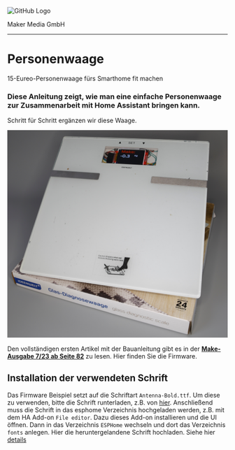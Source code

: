 ![GitHub Logo](http://www.heise.de/make/icons/make_logo.png)

Maker Media GmbH
*** 

# Personenwaage
15-Eureo-Personenwaage fürs Smarthome fit machen
### Diese Anleitung zeigt, wie man eine einfache Personenwaage zur Zusammenarbeit mit Home Assistant bringen kann.

Schritt für Schritt ergänzen wir diese Waage.

![Picture](https://github.com/MakeMagazinDE/Personenwaage/blob/main/Waage.jpg)

Den vollständigen ersten Artikel mit der Bauanleitung gibt es in der **[Make-Ausgabe 7/23 ab Seite 82](https://www.heise.de/select/make/2023/7/2326910011695301010)** zu lesen. 
Hier finden Sie die Firmware.

## Installation der verwendeten Schrift
Das Firmware Beispiel setzt auf die Schriftart `Antenna-Bold.ttf`. Um diese zu verwenden, bitte die Schrift runterladen, z.B. von [hier](https://ttfonts.net). Anschließend muss die Schrift in das esphome Verzeichnis hochgeladen werden, z.B. mit dem HA Add-on `File editor`. Dazu dieses Add-on installieren und die UI öffnen. Dann in das Verzeichnis `ESPHome` wechseln und dort das Verzeichnis `fonts` anlegen. Hier die heruntergelandene Schrift hochladen. Siehe hier
[details](https://quinled.info/esphome-font-upload/)
